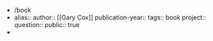 - /book
- alias::
  author:: [[Gary Cox]] 
  publication-year::
  tags:: book 
  project:: 
  question::
  public:: true
-